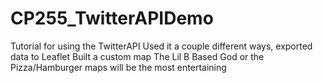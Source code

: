 CP255_TwitterAPIDemo
====================
Tutorial for using the TwitterAPI
Used it a couple different ways, exported data to Leaflet
Built a custom map
The Lil B Based God or the Pizza/Hamburger maps will be the most entertaining
